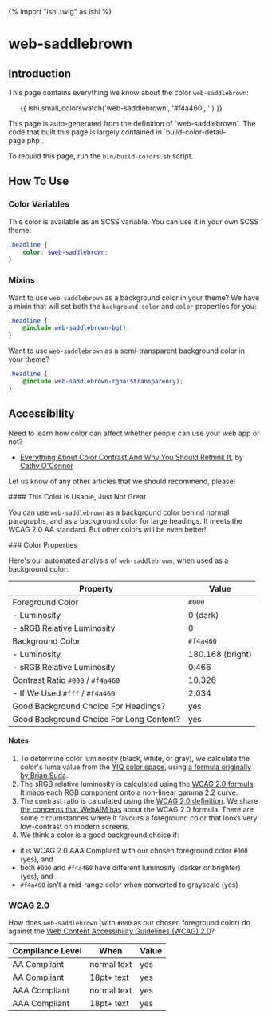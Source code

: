 {% import "ishi.twig" as ishi %}
# web-saddlebrown

## Introduction

This page contains everything we know about the color `web-saddlebrown`:

<div class="grid">
    <div class="cell">
        <div class="swatch">
            <ul>
                {{ ishi.small_colorswatch('web-saddlebrown', '#f4a460', '') }}
            </ul>
        </div>
    </div>
</div>

<div class="callout attention" markdown="1">
This page is auto-generated from the definition of `web-saddlebrown`. The code that built this page is largely contained in `build-color-detail-page.php`.

To rebuild this page, run the `bin/build-colors.sh` script.
</div>

## How To Use

### Color Variables

This color is available as an SCSS variable. You can use it in your own SCSS theme:

```scss
.headline {
    color: $web-saddlebrown;
}
```

### Mixins

Want to use `web-saddlebrown` as a background color in your theme? We have a mixin that will set both the `background-color` and `color` properties for you:

```scss
.headline {
    @include web-saddlebrown-bg();
}
```

Want to use `web-saddlebrown` as a semi-transparent background color in your theme?

```scss
.headline {
    @include web-saddlebrown-rgba($transparency);
}
```

## Accessibility

Need to learn how color can affect whether people can use your web app or not?

* [Everything About Color Contrast And Why You Should Rethink It](https://www.smashingmagazine.com/2014/10/color-contrast-tips-and-tools-for-accessibility/), by [Cathy O'Connor](http://www.twitter.com/cagocon)

Let us know of any other articles that we should recommend, please!
<div class="callout warning" markdown="1">
#### This Color Is Usable, Just Not Great

You can use `web-saddlebrown` as a background color behind normal paragraphs, and as a background color for large headings. It meets the WCAG 2.0 AA standard. But other colors will be even better!
</div>
### Color Properties

Here's our automated analysis of `web-saddlebrown`, when used as a background color:

Property | Value
---------|------
Foreground Color | `#000`
- Luminosity | 0 (dark)
- sRGB Relative Luminosity | 0
Background Color | `#f4a460`
- Luminosity | 180.168 (bright)
- sRGB Relative Luminosity | 0.466
Contrast Ratio `#000` / `#f4a460` | 10.326
- If We Used `#fff` / `#f4a460` | 2.034
Good Background Choice For Headings? | yes
Good Background Choice For Long Content? | yes

#### Notes

1. To determine color luminosity (black, white, or gray), we calculate the color's luma value from the [YIQ color space](https://en.wikipedia.org/wiki/YIQ), using [a formula originally by Brian Suda](https://24ways.org/2010/calculating-color-contrast/).
1. The sRGB relative luminosity is calculated using the [WCAG 2.0 formula](https://www.w3.org/TR/WCAG20/#relativeluminancedef). It maps each RGB component onto a non-linear gamma 2.2 curve.
1. The contrast ratio is calculated using the [WCAG 2.0 definition](https://www.w3.org/TR/2008/REC-WCAG20-20081211/#contrast-ratiodef). We share [the concerns that WebAIM has](http://webaim.org/blog/wcag-2-1-feedback/) about the WCAG 2.0 formula. There are some circumstances where it favours a foreground color that looks very low-contrast on modern screens.
1. We think a color is a good background choice if:
  - it is WCAG 2.0 AAA Compliant with our chosen foreground color `#000` (yes), and
  - both `#000` and `#f4a460` have different luminosity (darker or brighter) (yes), and
  - `#f4a460` isn't a mid-range color when converted to grayscale (yes)

### WCAG 2.0

How does `web-saddlebrown` (with `#000` as our chosen foreground color) do against the [Web Content Accessibility Guidelines (WCAG) 2.0](https://www.w3.org/TR/WCAG20/)?

Compliance Level | When | Value
-----------------|------|------
AA Compliant | normal text | yes
AA Compliant | 18pt+ text | yes
AAA Compliant | normal text | yes
AAA Compliant | 18pt+ text | yes